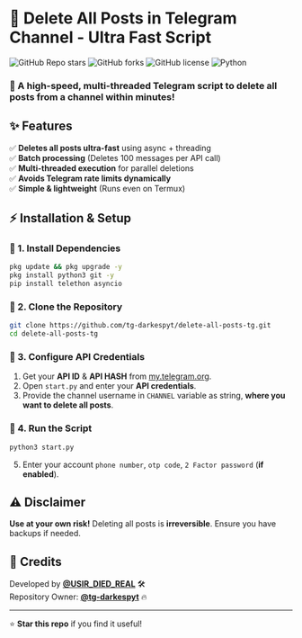 # 🚀 Delete All Posts in Telegram Channel - Ultra Fast Script

![GitHub Repo stars](https://img.shields.io/github/stars/tg-darkespyt/delete-all-posts-tg?style=flat-square)
![GitHub forks](https://img.shields.io/github/forks/tg-darkespyt/delete-all-posts-tg?style=flat-square)
![GitHub license](https://img.shields.io/github/license/tg-darkespyt/delete-all-posts-tg?style=flat-square)
![Python](https://img.shields.io/badge/Python-3.7%2B-blue?style=flat-square)

### 🚀 A high-speed, multi-threaded Telegram script to **delete all posts** from a channel **within minutes!**

## ✨ Features
✅ **Deletes all posts ultra-fast** using async + threading  
✅ **Batch processing** (Deletes 100 messages per API call)  
✅ **Multi-threaded execution** for parallel deletions  
✅ **Avoids Telegram rate limits dynamically**  
✅ **Simple & lightweight** (Runs even on Termux)  

## ⚡ Installation & Setup
### 🔹 1. Install Dependencies
```bash
pkg update && pkg upgrade -y
pkg install python3 git -y
pip install telethon asyncio
```

### 🔹 2. Clone the Repository
```bash
git clone https://github.com/tg-darkespyt/delete-all-posts-tg.git
cd delete-all-posts-tg
```

### 🔹 3. Configure API Credentials
1. Get your **API ID** & **API HASH** from [my.telegram.org](https://my.telegram.org/apps).
2. Open `start.py` and enter your **API credentials**.
3. Provide the channel username in `CHANNEL` variable as string, **where you want to delete all posts**.

### 🔹 4. Run the Script
```bash
python3 start.py
```

5. Enter your account `phone number`, `otp code`, `2 Factor password` (**if enabled**).

## ⚠️ Disclaimer
**Use at your own risk!** Deleting all posts is **irreversible**. Ensure you have backups if needed.

## 👤 Credits
Developed by **[@USIR_DIED_REAL](https://telegram.me/USIR_DIED_REAL)** 🛠️  
Repository Owner: **[@tg-darkespyt](https://github.com/tg-darkespyt)** 🔥  

---
⭐ **Star this repo** if you find it useful!

